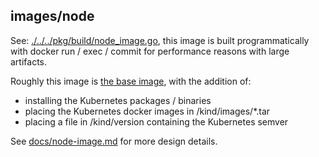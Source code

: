 ## images/node

See: [./../../pkg/build/node_image.go](./../../pkg/build/node_image.go), this
image is built programmatically with docker run / exec / commit for performance
reasons with large artifacts.

Roughly this image is [the base image](./../base), with the addition of:
 - installing the Kubernetes packages / binaries
 - placing the Kubernetes docker images in /kind/images/*.tar
 - placing a file in /kind/version containing the Kubernetes semver

See [docs/node-image.md](./../../docs/node-image.md) for more design details.
